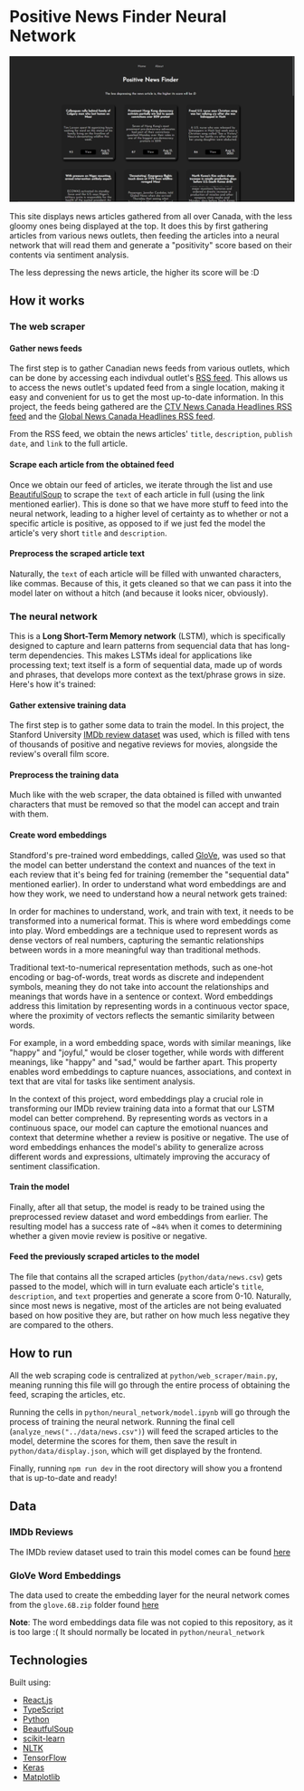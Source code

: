 # Positive News Finder Neural Network

![newspic](./src/assets/newspic.png)

This site displays news articles gathered from all over Canada, with the less gloomy ones being displayed at the top. It does this by first gathering articles from various news outlets, then feeding the articles into a neural network that will read them and generate a "positivity" score based on their contents via sentiment analysis.

The less depressing the news article, the higher its score will be :D

## How it works

### The web scraper

#### Gather news feeds

The first step is to gather Canadian news feeds from various outlets, which can be done by accessing each indivdual outlet's [RSS feed](https://en.wikipedia.org/wiki/RSS). This allows us to access the news outlet's updated feed from a single location, making it easy and convenient for us to get the most up-to-date information. In this project, the feeds being gathered are the [CTV News Canada Headlines RSS feed](https://www.ctvnews.ca/rss/ctvnews-ca-canada-public-rss-1.822284) and the [Global News Canada Headlines RSS feed](https://globalnews.ca/canada/feed/).

From the RSS feed, we obtain the news articles' `title`, `description`, `publish date`, and `link` to the full article.

#### Scrape each article from the obtained feed

Once we obtain our feed of articles, we iterate through the list and use [BeautifulSoup](https://pypi.org/project/beautifulsoup4/) to scrape the `text` of each article in full (using the link mentioned earlier). This is done so that we have more stuff to feed into the neural network, leading to a higher level of certainty as to whether or not a specific article is positive, as opposed to if we just fed the model the article's very short `title` and `description`.

#### Preprocess the scraped article text

Naturally, the `text` of each article will be filled with unwanted characters, like commas. Because of this, it gets cleaned so that we can pass it into the model later on without a hitch (and because it looks nicer, obviously).

### The neural network

This is a **Long Short-Term Memory network** (LSTM), which is specifically designed to capture and learn patterns from sequencial data that has long-term dependencies. This makes LSTMs ideal for applications like processing text; text itself is a form of sequential data, made up of words and phrases, that develops more context as the text/phrase grows in size. Here's how it's trained:

#### Gather extensive training data

The first step is to gather some data to train the model. In this project, the Stanford University [IMDb review dataset](http://ai.stanford.edu/~amaas/data/sentiment/) was used, which is filled with tens of thousands of positive and negative reviews for movies, alongside the review's overall film score.

#### Preprocess the training data

Much like with the web scraper, the data obtained is filled with unwanted characters that must be removed so that the model can accept and train with them.

#### Create word embeddings

Standford's pre-trained word embeddings, called [GloVe](https://nlp.stanford.edu/projects/glove/), was used so that the model can better understand the context and nuances of the text in each review that it's being fed for training (remember the "sequential data" mentioned earlier). In order to understand what word embeddings are and how they work, we need to understand how a neural network gets trained:

In order for machines to understand, work, and train with text, it needs to be transformed into a numerical format. This is where word embeddings come into play. Word embeddings are a technique used to represent words as dense vectors of real numbers, capturing the semantic relationships between words in a more meaningful way than traditional methods.

Traditional text-to-numerical representation methods, such as one-hot encoding or bag-of-words, treat words as discrete and independent symbols, meaning they do not take into account the relationships and meanings that words have in a sentence or context. Word embeddings address this limitation by representing words in a continuous vector space, where the proximity of vectors reflects the semantic similarity between words.

For example, in a word embedding space, words with similar meanings, like "happy" and "joyful," would be closer together, while words with different meanings, like "happy" and "sad," would be farther apart. This property enables word embeddings to capture nuances, associations, and context in text that are vital for tasks like sentiment analysis.

In the context of this project, word embeddings play a crucial role in transforming our IMDb review training data into a format that our LSTM model can better comprehend. By representing words as vectors in a continuous space, our model can capture the emotional nuances and context that determine whether a review is positive or negative. The use of word embeddings enhances the model's ability to generalize across different words and expressions, ultimately improving the accuracy of sentiment classification.

#### Train the model

Finally, after all that setup, the model is ready to be trained using the preprocessed review dataset and word embeddings from earlier. The resulting model has a success rate of ~`84%` when it comes to determining whether a given movie review is positive or negative.

#### Feed the previously scraped articles to the model

The file that contains all the scraped articles (`python/data/news.csv`) gets passed to the model, which will in turn evaluate each article's `title`, `description`, and `text` properties and generate a score from 0-10. Naturally, since most news is negative, most of the articles are not being evaluated based on how positive they are, but rather on how much less negative they are compared to the others.

## How to run

All the web scraping code is centralized at `python/web_scraper/main.py`, meaning running this file will go through the entire process of obtaining the feed, scraping the articles, etc.

Running the cells in `python/neural_network/model.ipynb` will go through the process of training the neural network. Running the final cell (`analyze_news("../data/news.csv")`) will feed the scraped articles to the model, determine the scores for them, then save the result in `python/data/display.json`, which will get displayed by the frontend.

Finally, running `npm run dev` in the root directory will show you a frontend that is up-to-date and ready!

## Data

### IMDb Reviews

The IMDb review dataset used to train this model comes can be found [here](http://ai.stanford.edu/~amaas/data/sentiment/)

### GloVe Word Embeddings

The data used to create the embedding layer for the neural network comes from the `glove.6B.zip` folder found [here](https://nlp.stanford.edu/projects/glove/)

**Note**: The word embeddings data file was not copied to this repository, as it is too large :( It should normally be located in `python/neural_network`

## Technologies

Built using:

- [React.js](https://react.dev/)
- [TypeScript](https://www.typescriptlang.org/)
- [Python](https://www.python.org/)
- [BeautfulSoup](https://pypi.org/project/beautifulsoup4/)
- [scikit-learn](https://scikit-learn.org/stable/)
- [NLTK](https://www.nltk.org/)
- [TensorFlow](https://www.tensorflow.org/)
- [Keras](https://keras.io/)
- [Matplotlib](https://matplotlib.org/)
